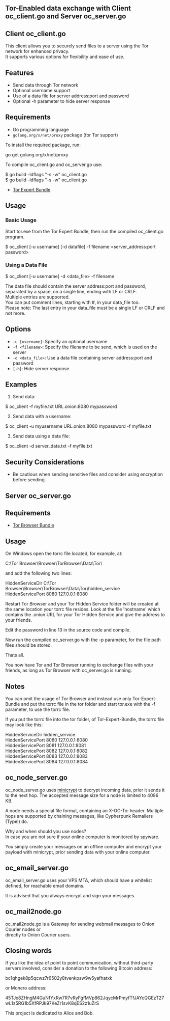 ## Tor-Enabled data exchange with Client oc_client.go and Server oc_server.go

## Client oc_client.go
This client allows you to securely send files to a server
using the Tor network for enhanced privacy.   
It supports various options for flexibility and ease of use.

## Features

- Send data through Tor network
- Optional username support
- Use of a data file for server address:port and password
- Optional -h parameter to hide server response

## Requirements

- Go programming language
- `golang.org/x/net/proxy` package (for Tor support)

To install the required package, run:

go get golang.org/x/net/proxy

To compile oc_client.go and oc_server.go use:

$ go build -ldflags "-s -w" oc_client.go  
$ go build -ldflags "-s -w" oc_client.go


- [Tor Expert Bundle](https://www.torproject.org/download/tor/)


## Usage

### Basic Usage

Start tor.exe from the Tor Expert Bundle, then run the compiled oc_client.go program.

$ oc_client [-u username] [-d datafile] -f filename <server_address:port password>

### Using a Data File

$ oc_client [-u username] -d <data_file> -f filename

The data file should contain the server address:port and password, separated by a space, on a single line, ending with LF or CRLF.  
Multiple entries are supported.  
You can put comment lines, starting with #, in your data_file too.  
Please note:  The last entry in your data_file must be a single LF or CRLF and not more.

## Options

- `-u [username]`: Specify an optional username  
- `-f <filename>`: Specify the filename to be send, which is used on the server
- `-d <data_file>`: Use a data file containing server address:port and password
- `[-h`}: Hide server response

## Examples

1. Send data:

$ oc_client -f myfile.txt URL.onion:8080 mypassword


2. Send data with a username:

$ oc_client -u myusername URL.onion:8080 mypassword -f myfile.txt


3. Send data using a data file:

$ oc_client -d server_data.txt -f myfile.txt


## Security Considerations

- Be cautious when sending sensitive files and consider using encryption before sending.


## Server oc_server.go

## Requirements

- [Tor Browser Bundle](https://www.torproject.org/)

## Usage

On Windows open the torrc file located, for example, at:

C:\Tor Browser\Browser\TorBrowser\Data\Tor\

and add the following two lines:

HiddenServiceDir C:\Tor Browser\Browser\TorBrowser\Data\Tor\hidden_service  
HiddenServicePort 8080 127.0.0.1:8080

Restart Tor Browser and your Tor Hidden Service folder will be created at
the same location your torrc file resides. Look at the file 'hostname' which
contains the .onion URL for your Tor Hidden Service and give the address to
your friends.

Edit the password in line 13 in the source code and compile.

Now run the compiled oc_server.go with the -p parameter, for the file path files
should be stored.

Thats all.

You now have Tor and Tor Browser running to exchange files with your
friends, as long as Tor Browser with oc_server.go is running.

## Notes

You can omit the usage of Tor Browser and instead use only Tor-Expert-Bundle
and put the torrc file in the tor folder and start tor.exe with the -f parameter,
to use the torrc file.

If you put the torrc file into the tor folder, of Tor-Expert-Bundle, the torrc file may look like this:

HiddenServiceDir hidden_service  
HiddenServicePort 8080 127.0.0.1:8080  
HiddenServicePort 8081 127.0.0.1:8081  
HiddenServicePort 8082 127.0.0.1:8082  
HiddenServicePort 8083 127.0.0.1:8083  
HiddenServicePort 8084 127.0.0.1:8084  

## oc_node_server.go

oc_node_server.go uses [minicrypt](https://github.com/706f6c6c7578/minicrypt) to decrypt incoming data, prior it sends it to the next hop. The accepted message size for a node is limited to 4096 KB.  

A node needs a special file format, containing an X-OC-To: header. Multiple hops are supported by chaining messages, like Cypherpunk Remailers (TypeI) do.
  
Why and when should you use nodes?  
In case you are not sure if your online computer is monitored by spyware.

You simply create your messages on an offline computer and encrypt your payload with minicrypt, prior sending data with your online computer.

## oc_email_server.go

oc_email_server.go uses your VPS MTA, which should have a whitelist defined, for reachable email domains.

It is advised that you always encrypt and sign your messages.

## oc_mail2node.go

oc_mail2node.go is a Gateway for sending webmail messages to Onion Courier nodes or  
directly to Onion Courier users.

## Closing words

If you like the idea of point to point communication, without third-party
servers involved, consider a donation to the following Bitcoin address:

bc1qhgek8p5qcwz7r6502y8tvenkpsw9w5yafhatxk

or Monero address:

45TJx8ZHngM4GuNfYxRw7R7vRyFgfMVp862JqycMrPmyfTfJAYcQGEzT27wL1z5RG1b5XfRPJk97KeZr1svK8qES2z1uZrS

This project is dedicated to Alice and Bob.


